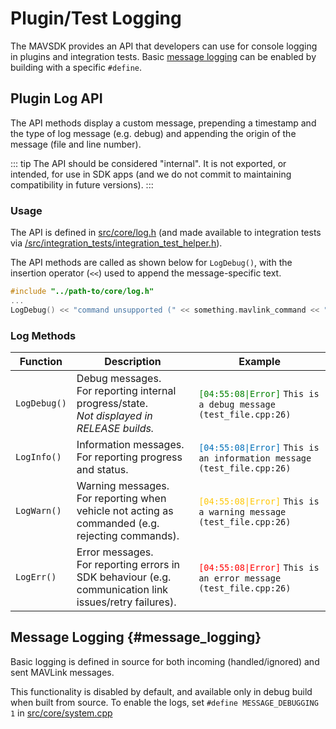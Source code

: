 # Plugin/Test Logging

The MAVSDK provides an API that developers can use for console logging in plugins and integration tests.
Basic [message logging](#message_logging) can be enabled by building with a specific `#define`.


## Plugin Log API

The API methods display a custom message, prepending a timestamp and the type of log message (e.g. debug) and appending the origin of the message (file and line number).

::: tip
The API should be considered "internal".
It is not exported, or intended, for use in SDK apps (and we do not commit to maintaining compatibility in future versions).
:::

### Usage

The API is defined in [src/core/log.h](https://github.com/mavlink/MAVSDK/blob/main/src/core/log.h) (and made available to integration tests via [/src/integration_tests/integration_test_helper.h](https://github.com/mavlink/MAVSDK/blob/main/src/integration_tests/integration_test_helper.h)).

The API methods are called as shown below for `LogDebug()`, with the insertion operator (`<<`) used to append the message-specific text.

```cpp
#include "../path-to/core/log.h"
...
LogDebug() << "command unsupported (" << something.mavlink_command << ").";
```

### Log Methods

Function | Description | Example
--- | --- | ---
`LogDebug()` | Debug messages.<br> For reporting internal progress/state.<br>*Not displayed in RELEASE builds.* | <code style="color:green;">[04:55:08&#124;Error]</code> `This is a debug message (test_file.cpp:26)`
`LogInfo()` | Information messages.<br>For reporting progress and status. | <code style="color:#006fb8;">[04:55:08&#124;Error]</code> `This is an information message (test_file.cpp:26)`
`LogWarn()` | Warning messages.<br>For reporting when vehicle not acting as commanded (e.g. rejecting commands). | <code style="color:#ffc706;">[04:55:08&#124;Error]</code> `This is a warning message (test_file.cpp:26)`
`LogErr()` | Error messages.<br>For reporting errors in SDK behaviour (e.g. communication link issues/retry failures). | <code style="color:red;">[04:55:08&#124;Error]</code> `This is an error message (test_file.cpp:26)`


## Message Logging {#message_logging}

Basic logging is defined in source for both incoming (handled/ignored) and sent MAVLink messages.

This functionality is disabled by default, and available only in debug build when built from source.
To enable the logs, set `#define MESSAGE_DEBUGGING 1` in [src/core/system.cpp](https://github.com/mavlink/MAVSDK/blob/main/src/core/system.cpp)

<!-- Added: https://github.com/mavlink/MAVSDK/pull/194 -->
